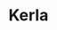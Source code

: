 ---
codehost: https://github.com/https://github.com/nuta/kerla
logohandle: kerladev
sort: kerla
title: Kerla
website: https://kerla.dev/
---